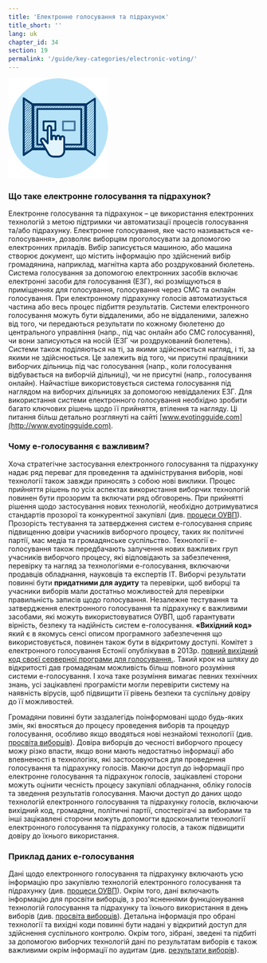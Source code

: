 ```yaml
---
title: 'Електронне голосування та підрахунок'
title_short: ''
lang: uk
chapter_id: 34
section: 19
permalink: '/guide/key-categories/electronic-voting/'
---
```


![Electronic Voting and Counting](/assets/images/inventory/categories/electronic-voting.png)

### Що таке електронне голосування та підрахунок?

Електронне голосування та підрахунок – це використання електронних технологій з метою підтримки чи автоматизації процесів голосування та/або підрахунку. Електронне голосування, яке часто називається «е-голосування», дозволяє виборцям проголосувати за допомогою електронних приладів. Вибір записується машиною, або машина створює документ, що містить інформацію про здійснений вибір громадянина, наприклад, магнітна карта або роздрукований бюлетень. Система голосування за допомогою електронних засобів включає електронні засоби для голосування (ЕЗГ), які розміщуються в приміщеннях для голосування, голосування через СМС та онлайн голосування. При електронному підрахунку голосів автоматизується частина або весь процес підбиття результатів. Системи електронного голосування можуть бути віддаленими, або не віддаленими, залежно від того, чи передаються результати по кожному бюлетеню до центрального управління (напр., під час онлайн або СМС голосування), чи вони записуються на носій (ЕЗГ чи роздрукований бюлетень). Системи також поділяються на ті, за якими здійснюється нагляд, і ті, за якими не здійснюється. Це залежить від того, чи присутні працівники виборчих дільниць під час голосування (напр., коли голосування відбувається на виборчій дільниці), чи не присутні (напр., голосування онлайн). Найчастіше використовується система голосування під наглядом на виборчих дільницях за допомогою невіддалених ЕЗГ. Для використання системи електронного голосування необхідно зробити багато ключових рішень щодо її прийняття, втілення та нагляду. Ці питання більш детально розглянуті на сайті [www.evotingguide.com](http://www.evotingguide.com).

### Чому е-голосування є важливим?

Хоча стратегічне застосування електронного голосування та підрахунку надає ряд переваг для проведення та адміністрування виборів, нові технології також завжди приносять з собою нові виклики. Процес прийняття рішень по усіх аспектах використання виборчих технологій повинен бути прозорим та включати ряд обговорень. При прийнятті рішення щодо застосування нових технологій, необхідно дотримуватися стандартів прозорої та конкурентної закупівлі (див. [процеси ОУВП](/uk/guide/key-categories/emb-processes/)). Прозорість тестування та затвердження систем е-голосування сприяє підвищенню довіри учасників виборчого процесу, таких як політичні партії, мас медіа та громадянське суспільство. Технології е-голосування також передбачають залучення нових важливих груп учасників виборчого процесу, які відповідають за забезпечення, перевірку та нагляд за технологіями е-голосування, включаючи продавців обладнання, науковців та експертів ІТ. Виборчі результати повинні бути **придатними для аудиту** та перевірки, щоб виборці та учасники виборів мали достатньо можливостей для перевірки правильність записів щодо голосування. Незалежне тестування та затвердження електронного голосування та підрахунку є важливими засобами, які можуть використовуватися ОУВП, щоб гарантувати вірність, безпеку та надійність систем е-голосування. **«Вихідний код»** який є в якомусь сенсі описом програмного забезпечення що використовується, повинен також бути в відкритому доступі. Комітет з електронного голосування Естонії опублікував в 2013р. [повний вихідний код своєї серверної програми для голосування.](https://github.com/vvk-ehk/evalimine). Такий крок на шляху до відкритості дав громадянам можливість більш повного розуміння системи е-голосування. І хоча таке розуміння вимагає певних технічних знань, усі зацікавлені програмісти могли перевірити систему на наявність вірусів, щоб підвищити її рівень безпеки та суспільну довіру до її можливостей.

Громадяни повинні бути заздалегідь поінформовані щодо будь-яких змін, які вносяться до процесу проведення виборів та процедур голосування, особливо якщо вводяться нові незнайомі технології (див. [просвіта виборців](/uk/guide/key-categories/voter-education/)). Довіра виборців до чесності виборчого процесу можу різко впасти, якщо вони мають недостатньо інформації або впевненості в технологіях, які застосовуються для проведення голосування та підрахунку голосів. Маючи доступ до інформації про електронне голосування та підрахунок голосів, зацікавлені сторони можуть оцінити чесність процесу закупівлі обладнання, обліку голосів та зведення результатів голосування. Маючи доступ до даних щодо технологій електронного голосування та підрахунку голосів, включаючи вихідний код, громадяни, політичні партії, спостерігачі за виборами та інші зацікавлені сторони можуть допомогти вдосконалити технології електронного голосування та підрахунку голосів, а також підвищити довіру до їхнього використання.

### Приклад даних е-голосування

Дані щодо електронного голосування та підрахунку включають усю інформацію про закупівлю технологій електронного голосування та підрахунку (див. [процеси ОУВП](/uk/guide/key-categories/emb-processes/)). Окрім того, дані включають інформацію для просвіти виборців, з роз'ясненнями функціонування технологій голосування та підрахунку та їхнього використання в день виборів (див. [просвіта виборців](/uk/guide/key-categories/voter-education/)). Детальна інформація про обрані технології та вихідні коди повинні бути надані у відкритий доступ для здійснення суспільного контролю. Окрім того, зібрані, зведені та підбиті за допомогою виборчих технологій дані по результатам виборів є також важливими окрім інформації по аудитам (див. [результати виборів](/uk/guide/key-categories/election-results/)).
